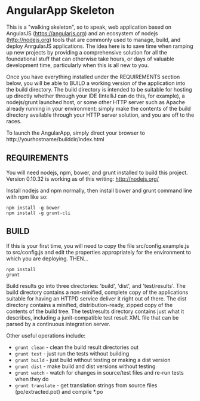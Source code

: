# AngularApp Skeleton

This is a "walking skeleton", so to speak, web application based on AngularJS
(https://angularjs.org) and an ecosystem of nodejs (http://nodejs.org) tools that are commonly
used to manage, build, and deploy AnrgularJS applications. The idea here is to save time when
ramping up new projects by providing a comprehensive solution for all the foundational stuff
that can otherwise take hours, or days of valuable development time, particularly when this is
all new to you.

Once you have everything installed under the REQUIREMENTS section below, you will be able to
BUILD a working version of the application into the build directory. The build directory is
intended to be suitable for hosting up directly whether through your IDE (IntelliJ can do this,
for example), a nodejs/grunt launched host, or some other HTTP server such as Apache already
running in your environment: simply make the contents of the build directory available through
your HTTP server solution, and you are off to the races.

To launch the AngularApp, simply direct your browser to http://yourhostname/builddir/index.html


## REQUIREMENTS

You will need nodejs, npm, bower, and grunt installed to build this project. Version 0.10.32 is
working as of this writing: http://nodejs.org/

Install nodejs and npm normally, then install bower and grunt command line with npm like so:

```
npm install -g bower
npm install -g grunt-cli
```


## BUILD

If this is your first time, you will need to copy the file src/config.example.js to src/config.js
and edit the properties appropriately for the environment to which you are deploying. THEN... 

```
npm install
grunt
```

Build results go into three directories: 'build', 'dist', and 'test/results'. The build directory
contains a non-minified, complete copy of the applications suitable for having an HTTPD service
deliver it right out of there. The dist directory contains a minified, distribution-ready, zipped
copy of the contents of the build tree. The test/results directory contains just what it describes,
including a junit-compatible test result XML file that can be parsed by a continuous integration
server.

Other useful operations include:
  * `grunt clean` - clean the build result directories out
  * `grunt test` - just run the tests without building
  * `grunt build` - just build without testing or making a dist version
  * `grunt dist` - make build and dist versions without testing
  * `grunt watch` - watch for changes in source/test files and re-run tests when they do
  * `grunt translate` - get translation strings from source files (po/extracted.pot) and compile *.po

